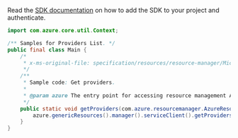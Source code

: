 Read the [SDK documentation](https://github.com/Azure/azure-sdk-for-java/blob/azure-resourcemanager_2.14.0/sdk/resourcemanager/azure-resourcemanager/README.md) on how to add the SDK to your project and authenticate.

```java
import com.azure.core.util.Context;

/** Samples for Providers List. */
public final class Main {
    /*
     * x-ms-original-file: specification/resources/resource-manager/Microsoft.Resources/stable/2021-01-01/examples/GetProviders.json
     */
    /**
     * Sample code: Get providers.
     *
     * @param azure The entry point for accessing resource management APIs in Azure.
     */
    public static void getProviders(com.azure.resourcemanager.AzureResourceManager azure) {
        azure.genericResources().manager().serviceClient().getProviders().list(null, null, Context.NONE);
    }
}
```
